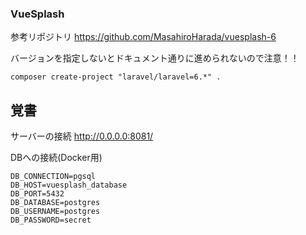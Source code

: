 ### VueSplash

参考リポジトリ
https://github.com/MasahiroHarada/vuesplash-6

バージョンを指定しないとドキュメント通りに進められないので注意！！
```
composer create-project "laravel/laravel=6.*" .
```
## 覚書
サーバーの接続
http://0.0.0.0:8081/

DBへの接続(Docker用)
```
DB_CONNECTION=pgsql
DB_HOST=vuesplash_database
DB_PORT=5432
DB_DATABASE=postgres
DB_USERNAME=postgres
DB_PASSWORD=secret
```